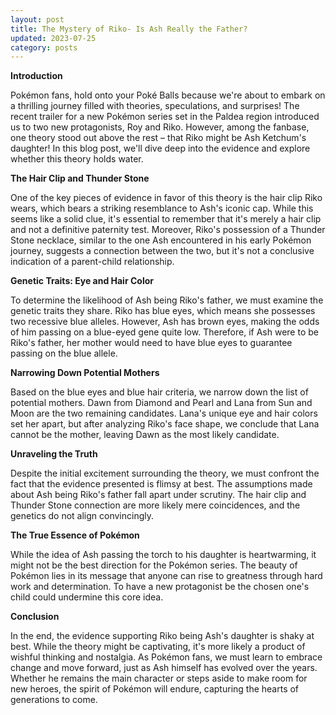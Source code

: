 ```yaml
---
layout: post
title: The Mystery of Riko- Is Ash Really the Father?
updated: 2023-07-25
category: posts
---
```


**Introduction**

Pokémon fans, hold onto your Poké Balls because we're about to embark on a thrilling journey filled with theories, speculations, and surprises! The recent trailer for a new Pokémon series set in the Paldea region introduced us to two new protagonists, Roy and Riko. However, among the fanbase, one theory stood out above the rest – that Riko might be Ash Ketchum's daughter! In this blog post, we'll dive deep into the evidence and explore whether this theory holds water.

**The Hair Clip and Thunder Stone**

One of the key pieces of evidence in favor of this theory is the hair clip Riko wears, which bears a striking resemblance to Ash's iconic cap. While this seems like a solid clue, it's essential to remember that it's merely a hair clip and not a definitive paternity test. Moreover, Riko's possession of a Thunder Stone necklace, similar to the one Ash encountered in his early Pokémon journey, suggests a connection between the two, but it's not a conclusive indication of a parent-child relationship.

**Genetic Traits: Eye and Hair Color**

To determine the likelihood of Ash being Riko's father, we must examine the genetic traits they share. Riko has blue eyes, which means she possesses two recessive blue alleles. However, Ash has brown eyes, making the odds of him passing on a blue-eyed gene quite low. Therefore, if Ash were to be Riko's father, her mother would need to have blue eyes to guarantee passing on the blue allele.

**Narrowing Down Potential Mothers**

Based on the blue eyes and blue hair criteria, we narrow down the list of potential mothers. Dawn from Diamond and Pearl and Lana from Sun and Moon are the two remaining candidates. Lana's unique eye and hair colors set her apart, but after analyzing Riko's face shape, we conclude that Lana cannot be the mother, leaving Dawn as the most likely candidate.

**Unraveling the Truth**

Despite the initial excitement surrounding the theory, we must confront the fact that the evidence presented is flimsy at best. The assumptions made about Ash being Riko's father fall apart under scrutiny. The hair clip and Thunder Stone connection are more likely mere coincidences, and the genetics do not align convincingly.

**The True Essence of Pokémon**

While the idea of Ash passing the torch to his daughter is heartwarming, it might not be the best direction for the Pokémon series. The beauty of Pokémon lies in its message that anyone can rise to greatness through hard work and determination. To have a new protagonist be the chosen one's child could undermine this core idea.

**Conclusion**

In the end, the evidence supporting Riko being Ash's daughter is shaky at best. While the theory might be captivating, it's more likely a product of wishful thinking and nostalgia. As Pokémon fans, we must learn to embrace change and move forward, just as Ash himself has evolved over the years. Whether he remains the main character or steps aside to make room for new heroes, the spirit of Pokémon will endure, capturing the hearts of generations to come.

